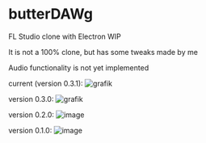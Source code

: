 # butterDAWg
 FL Studio clone with Electron WIP
 
 It is not a 100% clone, but has some tweaks made by me
 
 Audio functionality is not yet implemented
 

current (version 0.3.1):
![grafik](https://user-images.githubusercontent.com/64578396/179421263-a6d788f2-9b32-45d8-bf33-9c88090629fa.png)

 
version 0.3.0:
![grafik](https://user-images.githubusercontent.com/64578396/179368655-fbc7182f-d894-48b3-84ed-ef6f8d42b5ce.png)

 
version 0.2.0:
 ![image](https://user-images.githubusercontent.com/64578396/178554704-c7bd4468-8edc-4d52-bc17-284d148f41fb.png)

 
 
version 0.1.0:
![image](https://user-images.githubusercontent.com/64578396/178067986-6e06db41-a3b2-4854-9871-685442ee5db8.png)
